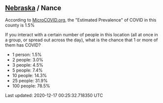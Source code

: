 
## [Nebraska](/united-states/nebraska) / Nance

According to [MicroCOVID.org](http://microcovid.org),
the "Estimated Prevalence" of COVID in this county is 1.5%

If you interact with a certain number of people in this location
(all at once in a group, or spread out across the day), what is the chance that
1 or more of them has COVID?

- 1 person: 1.5%
- 2 people: 3.0%
- 3 people: 4.5%
- 5 people: 7.4%
- 10 people: 14.3%
- 25 people: 31.9%
- 100 people: 78.5%

Last updated: 2020-12-17 00:25:32.718350 UTC
